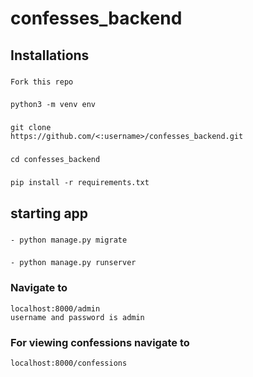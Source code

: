 # confesses_backend
## Installations
### 
    Fork this repo
### 
    python3 -m venv env
### 
    git clone
    https://github.com/<:username>/confesses_backend.git
###  
    cd confesses_backend
### 
    pip install -r requirements.txt
## starting app
### 
    - python manage.py migrate
###
    - python manage.py runserver
### Navigate to
    localhost:8000/admin
    username and password is admin
### For viewing confessions navigate to
    localhost:8000/confessions    
